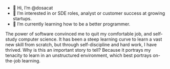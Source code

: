 - 👋 Hi, I’m @dosacat
- 👀 I’m interested in  or SDE roles, analyst or customer success at growing startups.
- 🌱 I’m currently learning how to be a better programmer.


The power of software convinced me to quit my comfortable job, and self-study computer science. It has been a steep learning curve to learn a vast new skill from scratch, but through self-discipline and hard work, I have thrived.
Why is this an important story to tell?
Because it portrays my tenacity to learn in an unstructured environment, which best portrays on-the-job learning. 

<!---
dosacat/dosacat is a ✨ special ✨ repository because its `README.md` (this file) appears on your GitHub profile.
You can click the Preview link to take a look at your changes.
--->
